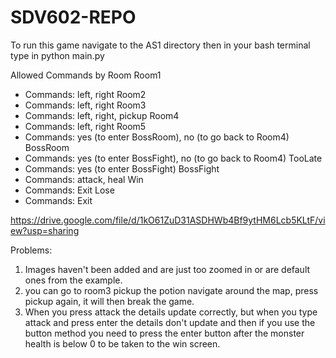 # SDV602-REPO

To run this game navigate to the AS1 directory then in your bash terminal type in python main.py


Allowed Commands by Room
Room1
- Commands: left, right
Room2
- Commands: left, right
Room3
- Commands: left, right, pickup
Room4
- Commands: left, right
Room5
- Commands: yes (to enter BossRoom), no (to go back to Room4)
BossRoom
- Commands: yes (to enter BossFight), no (to go back to Room4)
TooLate
- Commands: yes (to enter BossFight)
BossFight
- Commands: attack, heal
Win
- Commands: Exit
Lose
- Commands: Exit

https://drive.google.com/file/d/1kO61ZuD31ASDHWb4Bf9ytHM6Lcb5KLtF/view?usp=sharing 

Problems:
1. Images haven't been added and are just too zoomed in or are default ones from the example.
2. you can go to room3 pickup the potion navigate around the map, press pickup again, it will then break the game.
3. When you press attack the details update correctly, but when you type attack and press enter the details don't update and then if you use the button method you need to press the enter button after the monster health is below 0 to be taken to the win screen.
